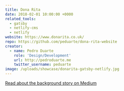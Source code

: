 ```yaml
---
title: Dona Rita
date: 2018-02-01 10:00:00 +0000
related_tools:
  - gatsby
  - netlify-cms
  - netlify
website: https://www.donarita.co.uk/
repo: https://github.com/peduarte/dona-rita-website
creator:
  - name: Pedro Duarte
    role: 'Design/Development'
    url: http://pedroduarte.me
    twitter_username: peduarte
image: /uploads/showcase/donarita-gatsby-netlify.jpg
---
```


[Read about the background story on Medium](https://medium.com/netlify/jamstack-with-gatsby-netlify-and-netlify-cms-a300735e2c5d)
